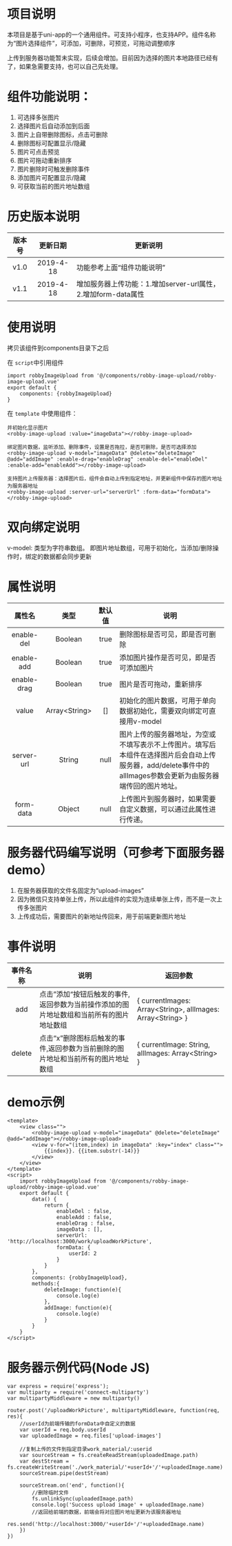 # 项目说明
本项目是基于uni-app的一个通用组件。可支持小程序，也支持APP。组件名称为“图片选择组件”，可添加，可删除，可预览，可拖动调整顺序

上传到服务器功能暂未实现，后续会增加。目前因为选择的图片本地路径已经有了，如果急需要支持，也可以自己先处理。

# 组件功能说明：
1. 可选择多张图片
2. 选择图片后自动添加到后面
4. 图片上自带删除图标，点击可删除
5. 删除图标可配置显示/隐藏
7. 图片可点击预览
8. 图片可拖动重新排序
9. 图片删除时可触发删除事件
10. 添加图片可配置显示/隐藏
11. 可获取当前的图片地址数组

# 历史版本说明
版本号|更新日期|更新说明
:-:|:-:|-
v1.0|2019-4-18|功能参考上面“组件功能说明”
v1.1|2019-4-18|增加服务器上传功能：1.增加server-url属性， 2.增加form-data属性

# 使用说明
拷贝该组件到components目录下之后

在 `script`中引用组件
```
import robbyImageUpload from '@/components/robby-image-upload/robby-image-upload.vue'
export default {
    components: {robbyImageUpload}
}
```

在 `template` 中使用组件：
```
并初始化显示图片
<robby-image-upload :value="imageData"></robby-image-upload>

绑定图片数据，监听添加、删除事件，设置是否拖拉，是否可删除，是否可选择添加
<robby-image-upload v-model="imageData" @delete="deleteImage" @add="addImage" :enable-drag="enableDrag" :enable-del="enableDel" :enable-add="enableAdd"></robby-image-upload>

支持图片上传服务器：选择图片后，组件会自动上传到指定地址，并更新组件中保存的图片地址为服务器地址
<robby-image-upload :server-url="serverUrl" :form-data="formData"></robby-image-upload>
```

# 双向绑定说明
v-model: 类型为字符串数组。 即图片地址数组，可用于初始化，当添加/删除操作时，绑定的数据都会同步更新

# 属性说明
属性名|类型|默认值|说明
:-:|:-:|:-:|-
enable-del|Boolean|true|删除图标是否可见，即是否可删除
enable-add|Boolean|true|添加图片操作是否可见，即是否可添加图片
enable-drag|Boolean|true|图片是否可拖动，重新排序
value|Array&lt;String&gt;|[]|初始化的图片数据，可用于单向数据初始化，需要双向绑定可直接用v-model
server-url|String|null|图片上传的服务器地址，为空或不填写表示不上传图片。填写后本组件在选择图片后会自动上传服务器，add/delete事件中的allImages参数会更新为由服务器端传回的图片地址。
form-data|Object|null|上传图片到服务器时，如果需要自定义数据，可以通过此属性进行传递。

# 服务器代码编写说明（可参考下面服务器demo）
1. 在服务器获取的文件名固定为“upload-images”
2. 因为微信只支持单张上传，所以此组件的实现为连续单张上传，而不是一次上传多张图片
3. 上传成功后，需要图片的新地址传回来，用于前端更新图片地址

# 事件说明
事件名称|说明|返回参数
:-:|-|-
add|点击”添加“按钮后触发的事件,返回参数为当前操作添加的图片地址数组和当前所有的图片地址数组|{ currentImages: Array&lt;String&gt;, allImages: Array&lt;String&gt; }
delete|点击“x”删除图标后触发的事件,返回参数为当前删除的图片地址和当前所有的图片地址数组|{ currentImage: String, allImages: Array&lt;String&gt; }

# demo示例
```
<template>
	<view class="">
		<robby-image-upload v-model="imageData" @delete="deleteImage" @add="addImage"></robby-image-upload>
		<view v-for="(item,index) in imageData" :key="index" class="">
			{{index}}. {{item.substr(-14)}}
		</view>
	</view>
</template>
<script>
	import robbyImageUpload from '@/components/robby-image-upload/robby-image-upload.vue'
	export default {
		data() {
			return {
				enableDel : false,
				enableAdd : false,
				enableDrag : false,
				imageData : [],
				serverUrl: 'http://localhost:3000/work/uploadWorkPicture',
				formData: {
					userId: 2
				}
			} 
		},
		components: {robbyImageUpload},
		methods:{
			deleteImage: function(e){
				console.log(e)
			},
			addImage: function(e){
				console.log(e)
			}
		}
	}
</script>
```

# 服务器示例代码(Node JS)
```
var express = require('express');
var multiparty = require('connect-multiparty')
var multipartyMiddleware = new multiparty()

router.post('/uploadWorkPicture', multipartyMiddleware, function(req, res){
	//userId为前端传输的formData中自定义的数据
	var userId = req.body.userId
	var uploadedImage = req.files['upload-images']
	
	//复制上传的文件到指定目录work_material/:userid
	var sourceStream = fs.createReadStream(uploadedImage.path)
	var destStream = fs.createWriteStream('./work_material/'+userId+'/'+uploadedImage.name)
	sourceStream.pipe(destStream)
	
	sourceStream.on('end', function(){
		//删除临时文件
		fs.unlinkSync(uploadedImage.path)
		console.log('Success upload image' + uploadedImage.name)
		//返回给前端的数据，前端会将对应图片地址更新为该服务器地址
		res.send('http://localhost:3000/'+userId+'/'+uploadedImage.name)
	})
})
```